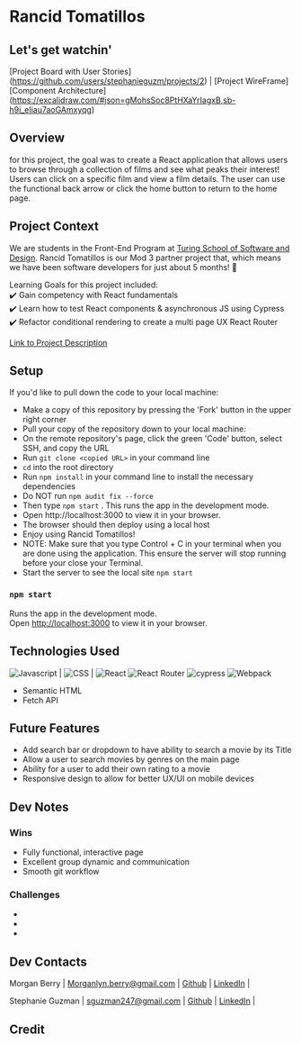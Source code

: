 # Rancid Tomatillos
Let's get watchin'
----------
[Project Board with User Stories] (https://github.com/users/stephanieguzm/projects/2) |
[Project WireFrame]
[Component Architecture] (https://excalidraw.com/#json=gMohsSoc8PtHXaYrIagxB,sb-h9i_eIiau7aoGAmxyqg)

## Overview
for this project, the goal was to create a React application that allows users to browse through a collection of films and see what peaks their interest!  Users can click on a specific film and view a film details.  The user can use the functional back arrow or click the home button to return to the home page.

## Project Context
We are students in the Front-End Program at [Turing School of Software and Design](https://frontend.turing.edu/). Rancid Tomatillos is our Mod 3 partner project that, which means we have been software developers for just about 5 months! 🙌 

Learning Goals for this project included:      
✔️ Gain competency with React fundamentals      
✔️ Learn how to test React components & asynchronous JS using Cypress
✔️ Refactor conditional rendering to create a multi page UX React Router 

[Link to Project Description](https://frontend.turing.edu/projects/module-3/rancid-tomatillos-v3.html)

## Setup
If you'd like to pull down the code to your local machine:
- Make a copy of this repository by pressing the 'Fork' button in the upper right corner
- Pull your copy of the repository down to your local machine:
- On the remote repository's page, click the green 'Code' button, select SSH, and copy the URL
- Run `git clone <copied URL>` in your command line
- `cd` into the root directory
- Run `npm install` in your command line to install the necessary dependencies
- Do NOT run `npm audit fix --force`
- Then type `npm start` . This runs the app in the development mode.
- Open http://localhost:3000 to view it in your browser.
- The browser should then deploy using a local host
- Enjoy using Rancid Tomatillos!
- NOTE: Make sure that you type Control + C in your terminal when you are done using the application. This ensure the server will stop running before your close your Terminal.
- Start the server to see the local site `npm start`

### `npm start`

Runs the app in the development mode.\
Open [http://localhost:3000](http://localhost:3000) to view it in your browser.

## Technologies Used
![Javascript](https://img.shields.io/badge/JavaScript-323330?style=for-the-badge&logo=javascript&logoColor=F7DF1E) |
![CSS](https://img.shields.io/badge/CSS3-1572B6?style=for-the-badge&logo=css3&logoColor=white) |
![React](https://img.shields.io/badge/react-%2320232a.svg?style=for-the-badge&logo=react&logoColor=%2361DAFB)
![React Router](https://img.shields.io/badge/React_Router-CA4245?style=for-the-badge&logo=react-router&logoColor=white)
![cypress](https://img.shields.io/badge/-cypress-%23E5E5E5?style=for-the-badge&logo=cypress&logoColor=058a5e)
![Webpack](https://img.shields.io/badge/webpack-%238DD6F9.svg?style=for-the-badge&logo=webpack&logoColor=black)
- Semantic HTML
- Fetch API

## Future Features
- Add search bar or dropdown to have ability to search a movie by its Title
- Allow a user to search movies by genres on the main page 
- Ability for a user to add their own rating to a movie
- Responsive design to allow for better UX/UI on mobile devices

## Dev Notes
### Wins
- Fully functional, interactive page
- Excellent group dynamic and communication
- Smooth git workflow

### Challenges
-
-
-

## Dev Contacts
Morgan Berry |
Morganlyn.berry@gmail.com |
[Github](https://github.com/Mlberry0205) |
[LinkedIn](https://www.linkedin.com/in/morgan-lyn-berry/) |

Stephanie Guzman |
sguzman247@gmail.com |
[Github](https://github.com/stephanieguzm) |
[LinkedIn](https://www.linkedin.com/in/stephanie-guzman-sdsw/) |

## Credit







